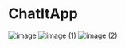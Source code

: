 # ChatItApp
![image](https://user-images.githubusercontent.com/47485482/120320917-534e7880-c300-11eb-8b5f-9da88863d61d.png)
![image (1)](https://user-images.githubusercontent.com/47485482/120320914-521d4b80-c300-11eb-93ab-1276981e3faf.png)
![image (2)](https://user-images.githubusercontent.com/47485482/120320901-4fbaf180-c300-11eb-8228-21b220af5049.png)


